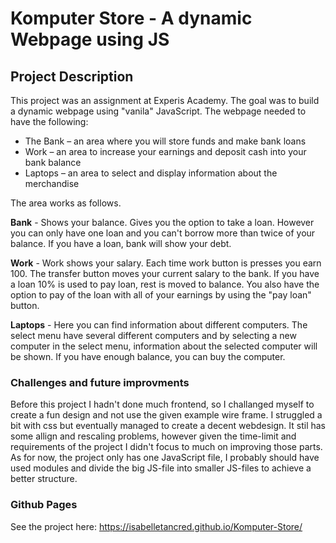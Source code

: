 
# Komputer Store - A dynamic Webpage using JS

## Project Description
This project was an assignment at Experis Academy. The goal was to build a dynamic webpage using "vanila" JavaScript. 
The webpage needed to have the following: 
* The Bank – an area where you will store funds and make bank loans
* Work – an area to increase your earnings and deposit cash into your bank balance
* Laptops – an area to select and display information about the merchandise

The area works as follows.

**Bank** - Shows your balance. Gives you the option to take a loan. However you can only have one loan and you can't borrow more than twice of your balance. If you have a loan, bank will show your debt.

**Work** - Work shows your salary. Each time work button is presses you earn 100. The transfer button moves your current salary to the bank. If you have a loan 10% is used to pay loan, rest is moved to balance. You also have the option to pay of the loan with all of your earnings by using the "pay loan" button.

**Laptops** - Here you can find information about different computers. The select menu have several different computers and by selecting a new computer in the select menu, information about the selected computer will be shown. If you have enough balance, you can buy the computer.

### Challenges and future improvments
Before this project I hadn't done much frontend, so I challanged myself to create a fun design and not use the given example wire frame. I struggled a bit with css but eventually managed to create a decent webdesign. It stil has some allign and rescaling problems, however given the time-limit and requirements of the project I didn't focus to much on improving those parts.
As for now, the project only has one JavaScript file, I probably should have used modules and divide the big JS-file into smaller JS-files to achieve a better structure. 

### Github Pages
See the project here: https://isabelletancred.github.io/Komputer-Store/
